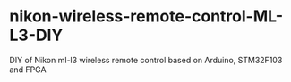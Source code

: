 # nikon-wireless-remote-control-ML-L3-DIY
DIY of Nikon ml-l3 wireless remote control based on Arduino, STM32F103 and FPGA
